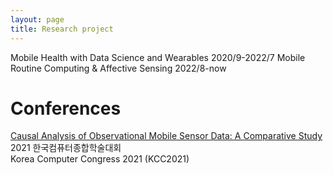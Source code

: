 ```yaml
---
layout: page
title: Research project
---
```


Mobile Health with Data Science and Wearables 2020/9-2022/7
Mobile Routine Computing & Affective Sensing 2022/8-now

# Conferences
[Causal Analysis of Observational Mobile Sensor Data: A Comparative Study](https://www.dbpia.co.kr/journal/articleDetail?nodeId=NODE10582857) \
2021 한국컴퓨터종합학술대회 \
Korea Computer Congress 2021 (KCC2021)

